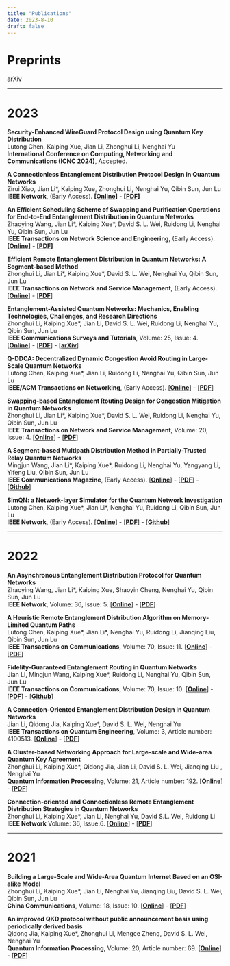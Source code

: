 ```yaml
---
title: "Publications"
date: 2023-8-10
draft: false
---
```


# Preprints

arXiv

***    

# 2023
**Security-Enhanced WireGuard Protocol Design using Quantum Key Distribution**    
Lutong Chen, Kaiping Xue, Jian Li, Zhonghui Li, Nenghai Yu    
**International Conference on Computing, Networking and Communications (ICNC 2024)**, Accepted.  

**A Connectionless Entanglement Distribution Protocol Design in Quantum Networks**  
Zirui Xiao, Jian Li*, Kaiping Xue, Zhonghui Li, Nenghai Yu, Qibin Sun, Jun Lu   
**IEEE Network**, (Early Access). **[[Online](https://ieeexplore.ieee.org/abstract/document/10274626)]** - **[[PDF](https://ieeexplore.ieee.org/stamp/stamp.jsp?tp=&arnumber=10274626)]**

**An Efficient Scheduling Scheme of Swapping and Purification Operations for End-to-End Entanglement Distribution in Quantum Networks**   
Zhaoying Wang, Jian Li*, Kaiping Xue*,  David S. L. Wei, Ruidong Li, Nenghai Yu, Qibin Sun, Jun Lu   
**IEEE Transactions on Network Science and Engineering**, (Early Access). **[[Online](https://ieeexplore.ieee.org/abstract/document/10194979)]** - **[[PDF](https://ieeexplore.ieee.org/stamp/stamp.jsp?tp=&arnumber=10194979)]**  

**Efficient Remote Entanglement Distribution in Quantum Networks: A Segment-based Method**   
Zhonghui Li, Jian Li*, Kaiping Xue*,  David S. L. Wei, Nenghai Yu, Qibin Sun, Jun Lu   
**IEEE Transactions on Network and Service Management**, (Early Access). [**[Online](https://ieeexplore.ieee.org/abstract/document/10185987)**] - [**[PDF](https://ieeexplore.ieee.org/stamp/stamp.jsp?tp=&arnumber=10185987)**]   

**Entanglement-Assisted Quantum Networks: Mechanics, Enabling Technologies, Challenges, and Research Directions**   
Zhonghui Li, Kaiping Xue*, Jian Li, David S. L. Wei, Ruidong Li, Nenghai Yu, Qibin Sun, Jun Lu  
**IEEE Communications Surveys and Tutorials**, Volume: 25, Issue: 4. [**[Online](https://ieeexplore.ieee.org/abstract/document/10177948)**] - [**[PDF](https://ieeexplore.ieee.org/stamp/stamp.jsp?tp=&arnumber=10177948)**] - [**[arXiv](https://arxiv.org/pdf/2307.12490.pdf)**]     

**Q-DDCA: Decentralized Dynamic Congestion Avoid Routing in Large-Scale Quantum Networks**   
Lutong Chen, Kaiping Xue*, Jian Li, Ruidong Li, Nenghai Yu, Qibin Sun, Jun Lu  
**IEEE/ACM Transactions on Networking**, (Early Access). [**[Online](https://ieeexplore.ieee.org/abstract/document/10158747)**] - [**[PDF](https://ieeexplore.ieee.org/stamp/stamp.jsp?tp=&arnumber=10158747)**]    

**Swapping-based Entanglement Routing Design for Congestion Mitigation in Quantum Networks**   
Zhonghui Li, Jian Li*, Kaiping Xue*,  David S. L. Wei, Ruidong Li, Nenghai Yu, Qibin Sun, Jun Lu   
**IEEE Transactions on Network and Service Management**, Volume: 20, Issue: 4. [**[Online](https://ieeexplore.ieee.org/abstract/document/10123997)**] - [**[PDF](https://ieeexplore.ieee.org/stamp/stamp.jsp?tp=&arnumber=10123997)**]    

**A Segment-based Multipath Distribution Method in Partially-Trusted Relay Quantum Networks**   
Mingjun Wang, Jian Li*, Kaiping Xue*, Ruidong Li, Nenghai Yu, Yangyang Li, Yifeng Liu, Qibin Sun, Jun Lu   
**IEEE Communications Magazine**, (Early Access). [**[Online](https://ieeexplore.ieee.org/abstract/document/10061626)**] - [**[PDF](https://ieeexplore.ieee.org/stamp/stamp.jsp?tp=&arnumber=10061626)**] - [**[Github](https://github.com/infonetlijian/FGR)**]   

**SimQN: a Network-layer Simulator for the Quantum Network Investigation**   
Lutong Chen, Kaiping Xue*, Jian Li*, Nenghai Yu, Ruidong Li, Qibin Sun, Jun Lu   
**IEEE Network**, (Early Access). [**[Online](https://ieeexplore.ieee.org/abstract/document/10024900/)**] - [**[PDF](https://ieeexplore.ieee.org/stamp/stamp.jsp?tp=&arnumber=10024900)**] - [**[Github](https://github.com/ertuil/SimQN)**]   

***

# 2022

**An Asynchronous Entanglement Distribution Protocol for Quantum Networks**  
Zhaoying Wang, Jian Li*, Kaiping Xue, Shaoyin Cheng, Nenghai Yu, Qibin Sun, Jun Lu  
**IEEE Network**, Volume: 36, Issue: 5. [**[Online](https://ieeexplore.ieee.org/abstract/document/9963998)**] - [**[PDF](https://ieeexplore.ieee.org/stamp/stamp.jsp?tp=&arnumber=9963998)**]

**A Heuristic Remote Entanglement Distribution Algorithm on Memory-Limited Quantum Paths**  
Lutong Chen, Kaiping Xue*, Jian Li*, Nenghai Yu, Ruidong Li, Jianqing Liu, Qibin Sun, Jun Lu  
**IEEE Transactions on Communications**, Volume: 70, Issue: 11. [**[Online](https://ieeexplore.ieee.org/abstract/document/9885237)**] - [**[PDF](https://ieeexplore.ieee.org/stamp/stamp.jsp?tp=&arnumber=9885237)**]

**Fidelity-Guaranteed Entanglement Routing in Quantum Networks**  
Jian Li, Mingjun Wang, Kaiping Xue*, Ruidong Li, Nenghai Yu, Qibin Sun, Jun Lu  
**IEEE Transactions on Communications**, Volume: 70, Issue: 10. [**[Online](https://ieeexplore.ieee.org/abstract/document/9862987)**] - [**[PDF](https://ieeexplore.ieee.org/stamp/stamp.jsp?tp=&arnumber=9862987)**] - [**[Github](https://github.com/infonetlijian/Fidelity-Guaranteed-Entanglement-Routing)**] 

**A Connection-Oriented Entanglement Distribution Design in Quantum Networks**  
Jian Li, Qidong Jia, Kaiping Xue*, David S. L. Wei, Nenghai Yu  
**IEEE Transactions on Quantum Engineering**, Volume: 3, Article number: 4100513. [**[Online](https://ieeexplore.ieee.org/abstract/document/9779492)**] - [**[PDF](https://ieeexplore.ieee.org/stamp/stamp.jsp?tp=&arnumber=9779492)**]

**A Cluster-based Networking Approach for Large-scale and Wide-area Quantum Key Agreement**  
Zhonghui Li, Kaiping Xue*, Qidong Jia, Jian Li, David S. L. Wei, Jianqing Liu , Nenghai Yu  
**Quantum Information Processing**, Volume: 21, Article number: 192. [**[Online](https://link.springer.com/article/10.1007/s11128-022-03528-3)**] - [**[PDF](https://link.springer.com/content/pdf/10.1007/s11128-022-03528-3.pdf?pdf=button)**]

**Connection-oriented and Connectionless Remote Entanglement Distribution Strategies in Quantum Networks**  
Zhonghui Li, Kaiping Xue*, Jian Li, Nenghai Yu, David S.L. Wei, Ruidong Li  
**IEEE Network** Volume: 36, Issue:6. [**[Online](https://ieeexplore.ieee.org/abstract/document/9839638)**] - [**[PDF](https://ieeexplore.ieee.org/abstract/document/9839638)**]

***

# 2021
**Building a Large-Scale and Wide-Area Quantum Internet Based on an OSI-alike Model**  
Zhonghui Li, Kaiping Xue*, Jian Li, Nenghai Yu, Jianqing Liu, David S. L. Wei, Qibin Sun, Jun Lu  
**China Communications**, Volume: 18, Issue: 10. [**[Online](https://ieeexplore.ieee.org/abstract/document/9597613)**] - [**[PDF](https://ieeexplore.ieee.org/stamp/stamp.jsp?tp=&arnumber=9597613)**]

**An improved QKD protocol without public announcement basis using periodically derived basis**  
Qidong Jia, Kaiping Xue*, Zhonghui Li, Mengce Zheng, David S. L. Wei, Nenghai Yu  
**Quantum Information Processing**, Volume: 20, Article number: 69. [**[Online](https://link.springer.com/article/10.1007/s11128-021-03000-8)**] - [**[PDF](https://link.springer.com/content/pdf/10.1007/s11128-021-03000-8.pdf?pdf=button)**]

